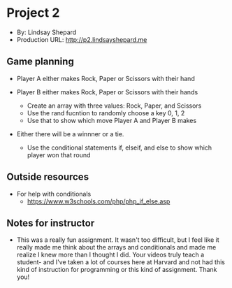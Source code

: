 # Project 2
+ By: Lindsay Shepard 
+ Production URL: <http://p2.lindsayshepard.me>

## Game planning

* Player A either makes Rock, Paper or Scissors with their hand
* Player B either makes Rock, Paper or Scissors with their hands
    * Create an array with three values: Rock, Paper, and Scissors
    * Use the rand fucntion to randomly choose a key 0, 1, 2
    * Use that to show which move Player A and Player B makes

* Either there will be a winnner or a tie.
    * Use the conditional statements if, elseif, and else to show which player won that round

## Outside resources
* For help with conditionals 
    * https://www.w3schools.com/php/php_if_else.asp 


## Notes for instructor
 * This was a really fun assignment. It wasn't too difficult, but I feel like it really made me think about the arrays and conditionals and made me realize I knew more than I thought I did. Your videos truly teach a student- and I've taken a lot of courses here at Harvard and not had this kind of instruction for programming or this kind of assignment. Thank you!